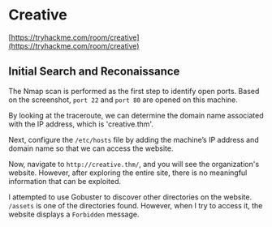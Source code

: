 # Creative

[https://tryhackme.com/room/creative](https://tryhackme.com/room/creative)

## Initial Search and Reconaissance 
The Nmap scan is performed as the first step to identify open ports. Based on the screenshot, `port 22` and `port 80` are opened on this machine.

By looking at the traceroute, we can determine the domain name associated with the IP address, which is 'creative.thm'.

Next, configure the `/etc/hosts` file by adding the machine’s IP address and domain name so that we can access the website.

Now, navigate to `http://creative.thm/`, and you will see the organization's website. However, after exploring the entire site, there is no meaningful information that can be exploited.

I attempted to use Gobuster to discover other directories on the website. `/assets` is one of the directories found. However, when I try to access it, the website displays a `Forbidden` message.

